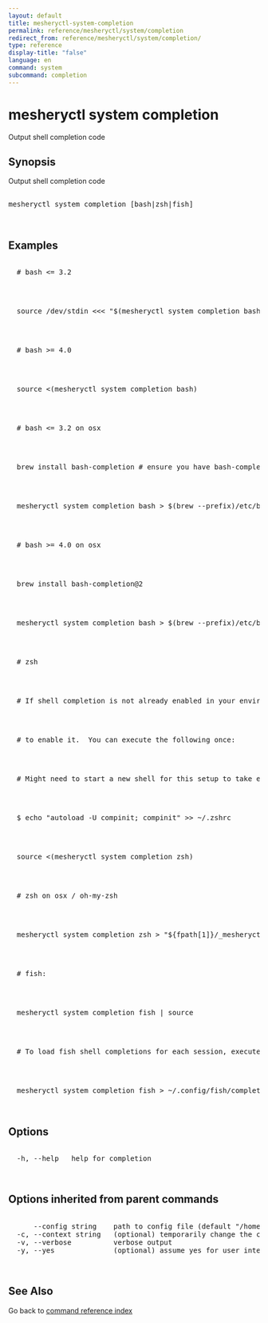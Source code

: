```yaml
---
layout: default
title: mesheryctl-system-completion
permalink: reference/mesheryctl/system/completion
redirect_from: reference/mesheryctl/system/completion/
type: reference
display-title: "false"
language: en
command: system
subcommand: completion
---
```


# mesheryctl system completion

Output shell completion code

## Synopsis

Output shell completion code

<pre class='codeblock-pre'>
<div class='codeblock'>
mesheryctl system completion [bash|zsh|fish]

</div>
</pre> 

## Examples

<pre class='codeblock-pre'>
<div class='codeblock'>
  # bash <= 3.2

</div>
</pre> 

<pre class='codeblock-pre'>
<div class='codeblock'>
  source /dev/stdin <<< "$(mesheryctl system completion bash)"

</div>
</pre> 

<pre class='codeblock-pre'>
<div class='codeblock'>
  # bash >= 4.0

</div>
</pre> 

<pre class='codeblock-pre'>
<div class='codeblock'>
  source <(mesheryctl system completion bash)

</div>
</pre> 

<pre class='codeblock-pre'>
<div class='codeblock'>
  # bash <= 3.2 on osx

</div>
</pre> 

<pre class='codeblock-pre'>
<div class='codeblock'>
  brew install bash-completion # ensure you have bash-completion 1.3+

</div>
</pre> 

<pre class='codeblock-pre'>
<div class='codeblock'>
  mesheryctl system completion bash > $(brew --prefix)/etc/bash_completion.d/mesheryctl

</div>
</pre> 

<pre class='codeblock-pre'>
<div class='codeblock'>
  # bash >= 4.0 on osx

</div>
</pre> 

<pre class='codeblock-pre'>
<div class='codeblock'>
  brew install bash-completion@2

</div>
</pre> 

<pre class='codeblock-pre'>
<div class='codeblock'>
  mesheryctl system completion bash > $(brew --prefix)/etc/bash_completion.d/mesheryctl

</div>
</pre> 

<pre class='codeblock-pre'>
<div class='codeblock'>
  # zsh

</div>
</pre> 

<pre class='codeblock-pre'>
<div class='codeblock'>
  # If shell completion is not already enabled in your environment you will need

</div>
</pre> 

<pre class='codeblock-pre'>
<div class='codeblock'>
  # to enable it.  You can execute the following once:

</div>
</pre> 

<pre class='codeblock-pre'>
<div class='codeblock'>
  # Might need to start a new shell for this setup to take effect.

</div>
</pre> 

<pre class='codeblock-pre'>
<div class='codeblock'>
  $ echo "autoload -U compinit; compinit" >> ~/.zshrc

</div>
</pre> 

<pre class='codeblock-pre'>
<div class='codeblock'>
  source <(mesheryctl system completion zsh)

</div>
</pre> 

<pre class='codeblock-pre'>
<div class='codeblock'>
  # zsh on osx / oh-my-zsh

</div>
</pre> 

<pre class='codeblock-pre'>
<div class='codeblock'>
  mesheryctl system completion zsh > "${fpath[1]}/_mesheryctl"

</div>
</pre> 

<pre class='codeblock-pre'>
<div class='codeblock'>
  # fish:

</div>
</pre> 

<pre class='codeblock-pre'>
<div class='codeblock'>
  mesheryctl system completion fish | source

</div>
</pre> 

<pre class='codeblock-pre'>
<div class='codeblock'>
  # To load fish shell completions for each session, execute once:

</div>
</pre> 

<pre class='codeblock-pre'>
<div class='codeblock'>
  mesheryctl system completion fish > ~/.config/fish/completions/mesheryctl.fish

</div>
</pre> 

## Options

<pre class='codeblock-pre'>
<div class='codeblock'>
  -h, --help   help for completion

</div>
</pre>

## Options inherited from parent commands

<pre class='codeblock-pre'>
<div class='codeblock'>
      --config string    path to config file (default "/home/runner/.meshery/config.yaml")
  -c, --context string   (optional) temporarily change the current context.
  -v, --verbose          verbose output
  -y, --yes              (optional) assume yes for user interactive prompts.

</div>
</pre>

## See Also

Go back to [command reference index](/reference/mesheryctl/) 
